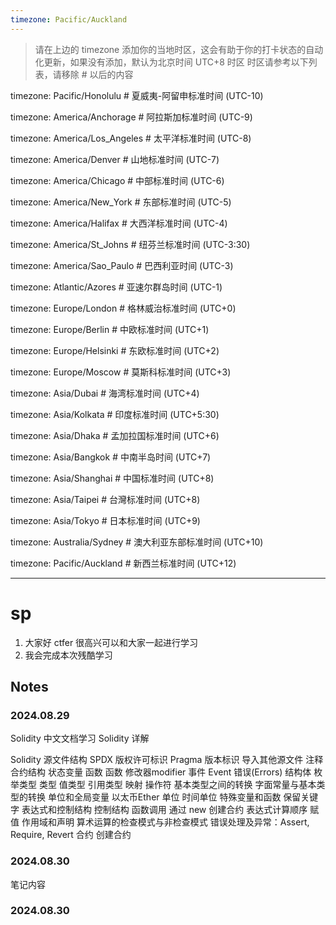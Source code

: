 ```yaml
---
timezone: Pacific/Auckland
---
```


> 请在上边的 timezone 添加你的当地时区，这会有助于你的打卡状态的自动化更新，如果没有添加，默认为北京时间 UTC+8 时区
> 时区请参考以下列表，请移除 # 以后的内容

timezone: Pacific/Honolulu # 夏威夷-阿留申标准时间 (UTC-10)

timezone: America/Anchorage # 阿拉斯加标准时间 (UTC-9)

timezone: America/Los_Angeles # 太平洋标准时间 (UTC-8)

timezone: America/Denver # 山地标准时间 (UTC-7)

timezone: America/Chicago # 中部标准时间 (UTC-6)

timezone: America/New_York # 东部标准时间 (UTC-5)

timezone: America/Halifax # 大西洋标准时间 (UTC-4)

timezone: America/St_Johns # 纽芬兰标准时间 (UTC-3:30)

timezone: America/Sao_Paulo # 巴西利亚时间 (UTC-3)

timezone: Atlantic/Azores # 亚速尔群岛时间 (UTC-1)

timezone: Europe/London # 格林威治标准时间 (UTC+0)

timezone: Europe/Berlin # 中欧标准时间 (UTC+1)

timezone: Europe/Helsinki # 东欧标准时间 (UTC+2)

timezone: Europe/Moscow # 莫斯科标准时间 (UTC+3)

timezone: Asia/Dubai # 海湾标准时间 (UTC+4)

timezone: Asia/Kolkata # 印度标准时间 (UTC+5:30)

timezone: Asia/Dhaka # 孟加拉国标准时间 (UTC+6)

timezone: Asia/Bangkok # 中南半岛时间 (UTC+7)

timezone: Asia/Shanghai # 中国标准时间 (UTC+8)

timezone: Asia/Taipei # 台灣标准时间 (UTC+8)

timezone: Asia/Tokyo # 日本标准时间 (UTC+9)

timezone: Australia/Sydney # 澳大利亚东部标准时间 (UTC+10)

timezone: Pacific/Auckland # 新西兰标准时间 (UTC+12)

---

# sp

1. 大家好 ctfer 很高兴可以和大家一起进行学习
2. 我会完成本次残酷学习

## Notes

<!-- Content_START -->

### 2024.08.29

Solidity 中文文档学习
Solidity 详解

Solidity 源文件结构
SPDX 版权许可标识
Pragma
版本标识
导入其他源文件
注释
合约结构
状态变量
函数
函数 修改器modifier
事件 Event
错误(Errors)
结构体
枚举类型
类型
值类型
引用类型
映射
操作符
基本类型之间的转换
字面常量与基本类型的转换
单位和全局变量
以太币Ether 单位
时间单位
特殊变量和函数
保留关键字
表达式和控制结构
控制结构
函数调用
通过 new 创建合约
表达式计算顺序
赋值
作用域和声明
算术运算的检查模式与非检查模式
错误处理及异常：Assert, Require, Revert
合约
创建合约
### 2024.08.30

笔记内容

### 2024.08.30

<!-- Content_END -->
